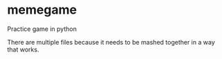 # memegame
Practice game in python

There are multiple files because it needs to be mashed together in a way that works. 
